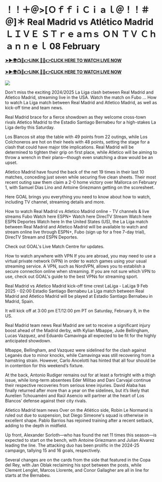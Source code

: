 # ！！＋＠>[ＯｆｆｉＣｉａｌ＠！！＃＠]＊ Real Madrid vs Atlético Madrid ＬＩＶＥ ＳＴｒｅａｍｓ ＯＮ ＴＶ Ｃｈａｎｎｅｌ 08 February


**[➤►🌍📺📱👉LINK 🔴✅👉CLICK HERE TO WATCH LIVE NOW](http://ultravibetv.com/soccer-pm-zit/?v=Jr+Git)**

**[➤►🌍📺📱👉LINK 🔴✅👉CLICK HERE TO WATCH LIVE NOW](http://ultravibetv.com/soccer-pm-zit/?v=Jr+Git)**

[![](https://blogger.googleusercontent.com/img/b/R29vZ2xl/AVvXsEgw86QcRTQHa_0UF_R0Ce_BfmEP5mTpVruRVIlWCPMMqp8oWxkzZavuKovDSK7oHt7t7csMbgy3jKUoCHU7kED_YXGoogHBc3NxSi3Jurev7bBa3b51d-V1n3mFx857KlyS0FiziJpcUdJgJFovmDw3IASQPNDjw8eVi3p9JbVffFfUQEfkj3-qYllz/s686/soccer.gif)](http://ultravibetv.com/soccer-pm-zit/?v=Jr+Git)

Don't miss the exciting 2024/2025 La Liga clash between Real Madrid and Atletico Madrid, streaming live in the USA. Watch the match on Fubo ... How to watch La Liga match between Real Madrid and Atletico Madrid, as well as kick-off time and team news.

Real Madrid brace for a fierce showdown as they welcome cross-town rivals Atletico Madrid to the Estadio Santiago Bernabeu for a high-stakes La Liga derby this Saturday.

Los Blancos sit atop the table with 49 points from 22 outings, while Los Colchoneros are hot on their heels with 48 points, setting the stage for a clash that could have major title implications. Real Madrid will be determined to tighten their grip on first place, while Atletico will be aiming to throw a wrench in their plans—though even snatching a draw would be an upset.

Atletico Madrid have found the back of the net 19 times in their last 10 matches, conceding just seven while securing five clean sheets. Their most recent outing saw them claim a 2-0 home victory over Mallorca on February 1, with Samuel Dias Lino and Antoine Griezmann getting on the scoresheet.

Here GOAL brings you everything you need to know about how to watch, including TV channel, streaming details and more.

How to watch Real Madrid vs Atletico Madrid online - TV channels & live streams
	Fubo	Watch here
	ESPN+	Watch here
	DirecTV Stream	Watch here
	ESPN Deportes	Watch here
In the United States (US), the La Liga match between Real Madrid and Atletico Madrid will be available to watch and stream online live through ESPN+, Fubo (sign up for a free 7-day trial), DirecTV Stream and ESPN Deportes.

Check out GOAL's Live Match Centre for updates.

How to watch anywhere with VPN
If you are abroad, you may need to use a virtual private network (VPN) in order to watch games using your usual streaming service. A VPN, such as NordVPN, allows you to establish a secure connection online when streaming. If you are not sure which VPN to use, check out GOAL's guide to the best VPNs for streaming sport.

Real Madrid vs Atletico Madrid kick-off time
crest
LaLiga - LaLiga
9 Feb 2025 - 02:00
Estadio Santiago Bernabeu
La Liga match between Real Madrid and Atletico Madrid will be played at Estadio Santiago Bernabeu in Madrid, Spain.

It will kick off at 3:00 pm ET/12:00 pm PT on Saturday, February 8, in the US.

Real Madrid team news
Real Madrid are set to receive a significant injury boost ahead of the Madrid derby, with Kylian Mbappe, Jude Bellingham, Lucas Vazquez, and Eduardo Camavinga all expected to be fit for the highly anticipated showdown.

Mbappe, Bellingham, and Vazquez were sidelined for the clash against Leganés due to minor knocks, while Camavinga was still recovering from a hamstring strain. However, Carlo Ancelotti has hinted that all four should be in contention for this weekend’s fixture.

At the back, Antonio Rudiger remains out for at least a fortnight with a thigh issue, while long-term absentees Eder Militao and Dani Carvajal continue their respective recoveries from serious knee injuries. David Alaba has finally returned after more than a year on the sidelines, but it’s likely that Aurelien Tchouaméni and Raúl Asencio will partner at the heart of Los Blancos’ defense against their city rivals.

Atletico Madrid team news
Over on the Atlético side, Robin Le Normand is ruled out due to suspension, but Diego Simeone's squad is otherwise in excellent shape. Pablo Barrios has rejoined training after a recent setback, adding to the depth in midfield.

Up front, Alexander Sorloth—who has found the net 11 times this season—is expected to start on the bench, with Antoine Griezmann and Julian Alvarez leading the line. The attacking duo has been prolific in the 2024-25 campaign, tallying 15 and 16 goals, respectively.

Several changes are on the cards from the side that featured in the Copa del Rey, with Jan Oblak reclaiming his spot between the posts, while Clement Lenglet, Marcos Llorente, and Conor Gallagher are all in line for starts at the Bernabeu.
